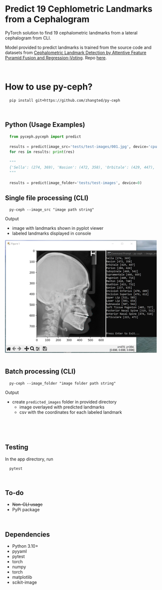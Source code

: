 # Predict 19 Cephlometric Landmarks from a Cephalogram
PyTorch solution to find 19 cephalometric landmarks from a lateral cephalogram from CLI.

Model provided to predict landmarks is trained from the source code and datasets from [Cephalometric Landmark Detection by Attentive Feature Pyramid Fusion and Regression-Voting](https://arxiv.org/pdf/1908.08841.pdf). Repo [here](https://github.com/runnanchen/Anatomic-Landmark-Detection).

<br>

# How to use py-ceph?
```commandline
  pip install git+https://github.com/zhangted/py-ceph
```

<br>

## Python (Usage Examples)
```python
  from pyceph.pyceph import predict

  results = predict(image_src='tests/test-images/001.jpg', device='cpu')
  for res in results: print(res)

  """
  {'Sella': (274, 369), 'Nasion': (472, 358), 'Orbitale': (429, 447), 'Porion': (204, 424), 'Subspinale': (468, 542), 'Supramentale': (446, 669), 'Pogonion': (440, 716), 'Menton': (418, 740), 'Gnathion': (433, 732), 'Gonion': (237, 635), 'Incision Inferius': (470, 609), 'Incision Superius': (476, 612), 'Upper Lip': (521, 585), 'Lower Lip': (503, 654), 'Subnasale': (507, 542), 'Soft Tissue Pogonion': (485, 727), 'Posterior Nasal Spine': (319, 511), 'Anterior Nasal Spine': (474, 518), 'Articulare': (223, 473)}
  """

  results = predict(image_folder='tests/test-images', device=0)
```

## Single file processing (CLI)

```commandline
  py-ceph --image_src "image path string"
```

Output
- image with landmarks shown in pyplot viewer
- labeled landmarks displayed in console

<img src="single.png" alt="single file processing example" width="500"/><br><br>


## Batch processing (CLI)

```commandline
  py-ceph --image_folder "image folder path string"
```
Output
- create `predicted_images` folder in provided directory
  - image overlayed with predicted landmarks
  - csv with the coordinates for each labeled landmark

<br><br><br>

## Testing
In the app directory, run
```commandline
  pytest
```
<br>

## To-do
- <s>Non-CLI usage</s>
- PyPi package

<br>

## Dependencies
- Python 3.10+
- pyyaml
- pytest
- torch
- numpy
- torch
- matplotlib
- scikit-image